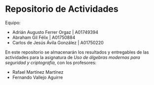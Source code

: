 # Repositorio de Actividades

Equipo:

* Adrián Augusto Ferrer Orgaz | A01749394
* Abraham Gil Félix | A01750884
* Carlos de Jesús Ávila González | A01750220


En este repositorio se almacenarán los resultados y entregables de las actividades para la asignatura de *Uso de álgebras modernas para seguridad y criptografía*, con los profesores: 

* Rafael Martínez Martínez
* Fernando Vallejo Aguirre
